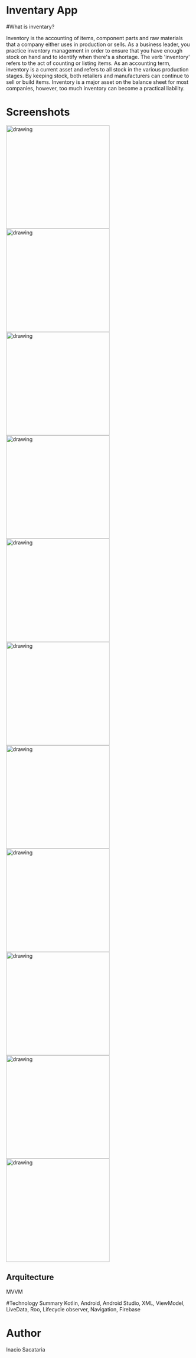 # Inventary App

#What is inventary?

Inventory is the accounting of items, component parts and raw materials that a company either uses in production or sells.
As a business leader, you practice inventory management in order to ensure that you have enough stock on hand and to identify
when there's a shortage. The verb 'inventory' refers to the act of counting or listing items. As an accounting term, inventory 
is a current asset and refers to all stock in the various production stages. By keeping stock, both retailers and manufacturers
can continue to sell or build items. Inventory is a major asset on the balance sheet for most companies, however, too much inventory
can become a practical liability.

# Screenshots
 <img src="https://github.com/inacio-sacataria/Inventary/blob/master/img/1.jpg" alt="drawing" width="280"/>  <img src="https://github.com/inacio-sacataria/Inventary/blob/master/img/2.jpg" alt="drawing" width="280"/>  <img src="https://github.com/inacio-sacataria/Inventary/blob/master/img/3.1.jpg" alt="drawing" width="280"/> 
  <img src="https://github.com/inacio-sacataria/Inventary/blob/master/img/3.2.jpg" alt="drawing" width="280"/>  <img src="https://github.com/inacio-sacataria/Inventary/blob/master/img/4.jpg" alt="drawing" width="280"/>  <img src="https://github.com/inacio-sacataria/Inventary/blob/master/img/5.jpg" alt="drawing" width="280"/>
  <img src="https://github.com/inacio-sacataria/Inventary/blob/master/img/6.jpg" alt="drawing" width="280"/>    <img src="https://github.com/inacio-sacataria/Inventary/blob/master/img/7.jpg" alt="drawing" width="280"/>  <img src="https://github.com/inacio-sacataria/Inventary/blob/master/img/8.jpg" alt="drawing" width="280"/> 
  <img src="https://github.com/inacio-sacataria/Inventary/blob/master/img/9.jpg" alt="drawing" width="280"/> <img src="https://github.com/inacio-sacataria/Inventary/blob/master/img/10.jpg" alt="drawing" width="280"/> 

## Arquitecture
 MVVM
 
#Technology Summary
Kotlin, Android, Android Studio, XML, ViewModel, LiveData, Roo, Lifecycle observer, Navigation, Firebase


# Author
Inacio Sacataria 
 

